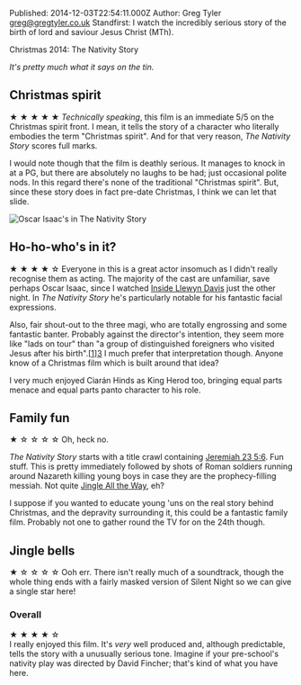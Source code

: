 Published: 2014-12-03T22:54:11.000Z
Author: Greg Tyler <greg@gregtyler.co.uk>
Standfirst: I watch the incredibly serious story of the birth of lord and saviour Jesus Christ (MTh).

Christmas 2014: The Nativity Story

_It's pretty much what it says on the tin._   


## Christmas spirit


★ ★ ★ ★ ★ _Technically speaking_, this film is an immediate 5/5 on the Christmas spirit front. I mean, it tells the story of a character who literally embodies the term "Christmas spirit". And for that very reason, _The Nativity Story_ scores full marks.   

I would note though that the film is deathly serious. It manages to knock in at a PG, but there are absolutely no laughs to be had; just occasional polite nods. In this regard there's none of the traditional "Christmas spirit". But, since these story does in fact pre-date Christmas, I think we can let that slide.   

![Oscar Isaac's in The Nativity Story](/nativity-oscar-isaacs.jpg ":right One of Isaac's patented mid-distance stare.")

## Ho-ho-who's in it?


★ ★ ★ ★ ☆ Everyone in this is a great actor insomuch as I didn't really recognise them as acting. The majority of the cast are unfamiliar, save perhaps Oscar Isaac, since I watched [Inside Llewyn Davis][2] just the other night. In _The Nativity Story_ he's particularly notable for his fantastic facial expressions.   

Also, fair shout-out to the three magi, who are totally engrossing and some fantastic banter. Probably against the director's intention, they seem more like "lads on tour" than "a group of distinguished foreigners who visited Jesus after his birth".[[1]][3] I much prefer that interpretation though. Anyone know of a Christmas film which is built around that idea?   

I very much enjoyed Ciarán Hinds as King Herod too, bringing equal parts menace and equal parts panto character to his role.   


## Family fun


★ ☆ ☆ ☆ ☆ Oh, heck no.   

_The Nativity Story_ starts with a title crawl containing [Jeremiah 23 5:6][4]. Fun stuff. This is pretty immediately followed by shots of Roman soldiers running around Nazareth killing young boys in case they are the prophecy-filling messiah. Not quite [Jingle All the Way][5], eh?   

I suppose if you wanted to educate young 'uns on the real story behind Christmas, and the depravity surrounding it, this could be a fantastic family film. Probably not one to gather round the TV for on the 24th though.   


## Jingle bells


★ ☆ ☆ ☆ ☆ Ooh err. There isn't really much of a soundtrack, though the whole thing ends with a fairly masked version of Silent Night so we can give a single star here!   


### Overall


★ ★ ★ ★ ☆   
I really enjoyed this film. It's _very_ well produced and, although predictable, tells the story with a unusually serious tone. Imagine if your pre-school's nativity play was directed by David Fincher; that's kind of what you have here.

[1]: https://gregtyler.co.uk/christmas-2014/
[2]: http://www.imdb.com/title/tt2042568/
[3]: http://en.wikipedia.org/wiki/Biblical_Magi
[4]: https://www.biblegateway.com/passage/?search=Jeremiah%2023#en-NIV-19490
[5]: https://gregtyler.co.uk/jingle-all-the-way/
